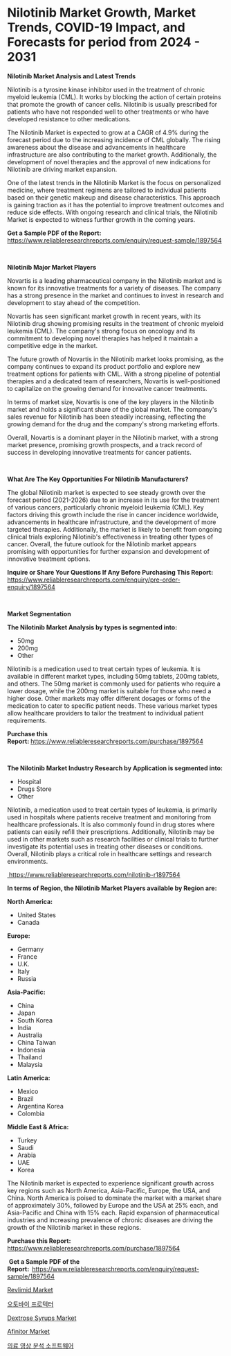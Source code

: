 <p><h1>Nilotinib Market Growth, Market Trends, COVID-19 Impact, and Forecasts for period from 2024 - 2031</h1></p><p><strong>Nilotinib Market Analysis and Latest Trends</strong></p>
<p><p>Nilotinib is a tyrosine kinase inhibitor used in the treatment of chronic myeloid leukemia (CML). It works by blocking the action of certain proteins that promote the growth of cancer cells. Nilotinib is usually prescribed for patients who have not responded well to other treatments or who have developed resistance to other medications.</p><p>The Nilotinib Market is expected to grow at a CAGR of 4.9% during the forecast period due to the increasing incidence of CML globally. The rising awareness about the disease and advancements in healthcare infrastructure are also contributing to the market growth. Additionally, the development of novel therapies and the approval of new indications for Nilotinib are driving market expansion.</p><p>One of the latest trends in the Nilotinib Market is the focus on personalized medicine, where treatment regimens are tailored to individual patients based on their genetic makeup and disease characteristics. This approach is gaining traction as it has the potential to improve treatment outcomes and reduce side effects. With ongoing research and clinical trials, the Nilotinib Market is expected to witness further growth in the coming years.</p></p>
<p><strong>Get a Sample PDF of the Report:&nbsp;</strong> <a href="https://www.reliableresearchreports.com/enquiry/request-sample/1897564">https://www.reliableresearchreports.com/enquiry/request-sample/1897564</a></p>
<p>&nbsp;</p>
<p><strong>Nilotinib Major Market Players</strong></p>
<p><p>Novartis is a leading pharmaceutical company in the Nilotinib market and is known for its innovative treatments for a variety of diseases. The company has a strong presence in the market and continues to invest in research and development to stay ahead of the competition.</p><p>Novartis has seen significant market growth in recent years, with its Nilotinib drug showing promising results in the treatment of chronic myeloid leukemia (CML). The company's strong focus on oncology and its commitment to developing novel therapies has helped it maintain a competitive edge in the market.</p><p>The future growth of Novartis in the Nilotinib market looks promising, as the company continues to expand its product portfolio and explore new treatment options for patients with CML. With a strong pipeline of potential therapies and a dedicated team of researchers, Novartis is well-positioned to capitalize on the growing demand for innovative cancer treatments.</p><p>In terms of market size, Novartis is one of the key players in the Nilotinib market and holds a significant share of the global market. The company's sales revenue for Nilotinib has been steadily increasing, reflecting the growing demand for the drug and the company's strong marketing efforts.</p><p>Overall, Novartis is a dominant player in the Nilotinib market, with a strong market presence, promising growth prospects, and a track record of success in developing innovative treatments for cancer patients.</p></p>
<p>&nbsp;</p>
<p><strong>What Are The Key Opportunities For Nilotinib Manufacturers?</strong></p>
<p><p>The global Nilotinib market is expected to see steady growth over the forecast period (2021-2026) due to an increase in its use for the treatment of various cancers, particularly chronic myeloid leukemia (CML). Key factors driving this growth include the rise in cancer incidence worldwide, advancements in healthcare infrastructure, and the development of more targeted therapies. Additionally, the market is likely to benefit from ongoing clinical trials exploring Nilotinib's effectiveness in treating other types of cancer. Overall, the future outlook for the Nilotinib market appears promising with opportunities for further expansion and development of innovative treatment options.</p></p>
<p><strong>Inquire or Share Your Questions If Any Before Purchasing This Report:</strong> <a href="https://www.reliableresearchreports.com/enquiry/pre-order-enquiry/1897564">https://www.reliableresearchreports.com/enquiry/pre-order-enquiry/1897564</a></p>
<p>&nbsp;</p>
<p><strong>Market Segmentation</strong></p>
<p><strong>The Nilotinib Market Analysis by types is segmented into:</strong></p>
<p><ul><li>50mg</li><li>200mg</li><li>Other</li></ul></p>
<p><p>Nilotinib is a medication used to treat certain types of leukemia. It is available in different market types, including 50mg tablets, 200mg tablets, and others. The 50mg market is commonly used for patients who require a lower dosage, while the 200mg market is suitable for those who need a higher dose. Other markets may offer different dosages or forms of the medication to cater to specific patient needs. These various market types allow healthcare providers to tailor the treatment to individual patient requirements.</p></p>
<p><strong>Purchase this Report:&nbsp;</strong><a href="https://www.reliableresearchreports.com/purchase/1897564">https://www.reliableresearchreports.com/purchase/1897564</a></p>
<p>&nbsp;</p>
<p><strong>The Nilotinib Market Industry Research by Application is segmented into:</strong></p>
<p><ul><li>Hospital</li><li>Drugs Store</li><li>Other</li></ul></p>
<p><p>Nilotinib, a medication used to treat certain types of leukemia, is primarily used in hospitals where patients receive treatment and monitoring from healthcare professionals. It is also commonly found in drug stores where patients can easily refill their prescriptions. Additionally, Nilotinib may be used in other markets such as research facilities or clinical trials to further investigate its potential uses in treating other diseases or conditions. Overall, Nilotinib plays a critical role in healthcare settings and research environments.</p></p>
<p><a href="https://www.reliableresearchreports.com/nilotinib-r1897564">&nbsp;https://www.reliableresearchreports.com/nilotinib-r1897564</a></p>
<p><strong>In terms of Region, the Nilotinib Market Players available by Region are:</strong></p>
<p>
    <p> <strong> North America: </strong>
        <ul>
            <li>United States</li>
            <li>Canada</li>
        </ul>
        </p> 
    <p> <strong> Europe: </strong>
        <ul>
            <li>Germany</li>
            <li>France</li>
            <li>U.K.</li>
            <li>Italy</li>
            <li>Russia</li>
        </ul>
        </p> 
    <p> <strong> Asia-Pacific: </strong>
        <ul>
            <li>China</li>
            <li>Japan</li>
            <li>South Korea</li>
            <li>India</li>
            <li>Australia</li>
            <li>China Taiwan</li>
            <li>Indonesia</li>
            <li>Thailand</li>
            <li>Malaysia</li>
        </ul>
        </p> 
    <p> <strong> Latin America: </strong>
        <ul>
            <li>Mexico</li>
            <li>Brazil</li>
            <li>Argentina Korea</li>
            <li>Colombia</li>
        </ul>
        </p> 
    <p> <strong> Middle East & Africa: </strong>
        <ul>
            <li>Turkey</li>
            <li>Saudi</li>
            <li>Arabia</li>
            <li>UAE</li>
            <li>Korea</li>
        </ul>
    </p>
    </p>
<p><p>The Nilotinib market is expected to experience significant growth across key regions such as North America, Asia-Pacific, Europe, the USA, and China. North America is poised to dominate the market with a market share of approximately 30%, followed by Europe and the USA at 25% each, and Asia-Pacific and China with 15% each. Rapid expansion of pharmaceutical industries and increasing prevalence of chronic diseases are driving the growth of the Nilotinib market in these regions.</p></p>
<p><strong>Purchase this Report: </strong><a href="https://www.reliableresearchreports.com/purchase/1897564">https://www.reliableresearchreports.com/purchase/1897564</a></p>
<p>&nbsp;<strong>Get a Sample PDF of the Report:&nbsp;&nbsp;</strong><a href="https://www.reliableresearchreports.com/enquiry/request-sample/1897564">https://www.reliableresearchreports.com/enquiry/request-sample/1897564</a></p>
<p><strong></strong></p>
<p><p><a href="https://github.com/lorenzaSchmeler/Market-Research-Report-List-1/blob/main/revlimid-market.md">Revlimid Market</a></p><p><a href="https://medium.com/@cezarymarciniak2022/%EC%98%A4%ED%86%A0%EB%B0%94%EC%9D%B4-%EB%B3%B4%ED%98%B8%EB%8C%80-%EC%8B%9C%EC%9E%A5-%EC%A0%84%EB%A7%9D-%EC%82%B0%EC%97%85-%EA%B0%9C%EC%9A%94-%EB%B0%8F-%EC%98%88%EC%B8%A1-2024%EB%85%84%EB%B6%80%ED%84%B0-2031%EB%85%84%EA%B9%8C%EC%A7%80-11dcf5573c88">오토바이 프로텍터</a></p><p><a href="https://www.linkedin.com/pulse/dextrose-syrups-market-exploring-share-trends-future-growth-jzz0c">Dextrose Syrups Market</a></p><p><a href="https://github.com/AdrianaPaucek2023/Market-Research-Report-List-1/blob/main/afinitor-market.md">Afinitor Market</a></p><p><a href="https://medium.com/@edaunhshhs/%EC%9D%98%EB%A3%8C-%EC%9D%B4%EB%AF%B8%EC%A7%95-%EB%B6%84%EC%84%9D-%EC%86%8C%ED%94%84%ED%8A%B8%EC%9B%A8%EC%96%B4-%EC%8B%9C%EC%9E%A5%EC%9D%80-2031%EB%85%84%EA%B9%8C%EC%A7%80%EC%9D%98-%EC%8B%9C%EC%9E%A5-%EC%A0%90%EC%9C%A0%EC%9C%A8-%EA%B7%9C%EB%AA%A8-%EB%B0%8F-%EC%98%88%EC%83%81%EB%90%9C-%EC%98%88%EC%B8%A1%EC%97%90-%EC%B4%88%EC%A0%90%EC%9D%84-%EB%A7%9E%EC%B6%94%EA%B3%A0-%EC%9E%88%EC%8A%B5%EB%8B%88%EB%8B%A4-d4f9ef93c5bc">의료 영상 분석 소프트웨어</a></p></p>